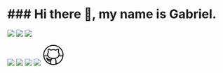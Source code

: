 

<!--
**GabpsX/GabpsX** is a ✨ _special_ ✨ repository because its `README.md` (this file) appears on your GitHub profile.

Here are some ideas to get you started:

- 🔭 I’m currently working on ...
- 🌱 I’m currently learning ...
- 👯 I’m looking to collaborate on ...
- 🤔 I’m looking for help with ...
- 💬 Ask me about ...
- 📫 How to reach me: ...
- ⚡ Fun fact: ...
-->
<!DOCTYPE html>
<html lang="pt-BR">
<head>
    <meta http-equiv="Content-type" content="text/html; charset=utf-8">
    <meta http-equiv="X-UA-Compatible" content="IE=edge">
    <meta name="viewport" content="width=device-width, initial-scale=1.0">
    <link rel="stylesheet" href="/style.css">
    
</head>

<body>
    <div style="display: inline_block"class = "perfil">
        <h1>### Hi there 👋, my name is Gabriel.</h1>
        <img height="180em" src="https://github-readme-stats.vercel.app/api?username=GabpsX&show_icons=true&theme=light&include_all_commits=true&count_private=true"/>
        <img height="182em" src="https://github-readme-stats.vercel.app/api/top-langs/?username=GabpsX&layout=compact&langs_count=7&theme=light"/>
        <img height="182em" src="https://github-readme-stats.vercel.app/api/wakatime?username=GabpsX&layout=compact&langs_count=7&theme=light"/>

[<img src="https://img.shields.io/badge/twitter-%231DA1F2.svg?&style=for-the-badge&logo=twitter&logoColor=white" />](https://twitter.com/) [<img src="https://img.shields.io/badge/linkedin-%230077B5.svg?&style=for-the-badge&logo=linkedin&logoColor=white" />](https://www.linkedin.com/in//) [<img src = "https://img.shields.io/badge/instagram-%23E4405F.svg?&style=for-the-badge&logo=instagram&logoColor=white">](https://www.instagram.com//) [<img src = "https://img.shields.io/badge/facebook-%231877F2.svg?&style=for-the-badge&logo=facebook&logoColor=white">](https://www.facebook.com/)
        [<img alt="My Page" width="50" height="50" border-radius="5" src="https://raw.githubusercontent.com/GabpsX/GabpsX/a488afe575e5a193d5a22f85ef60cba16d7d1251/docs/icons8-github.gif"/>](https://gabpsx.github.io/GabpsX/)
 

</body>





</html>
